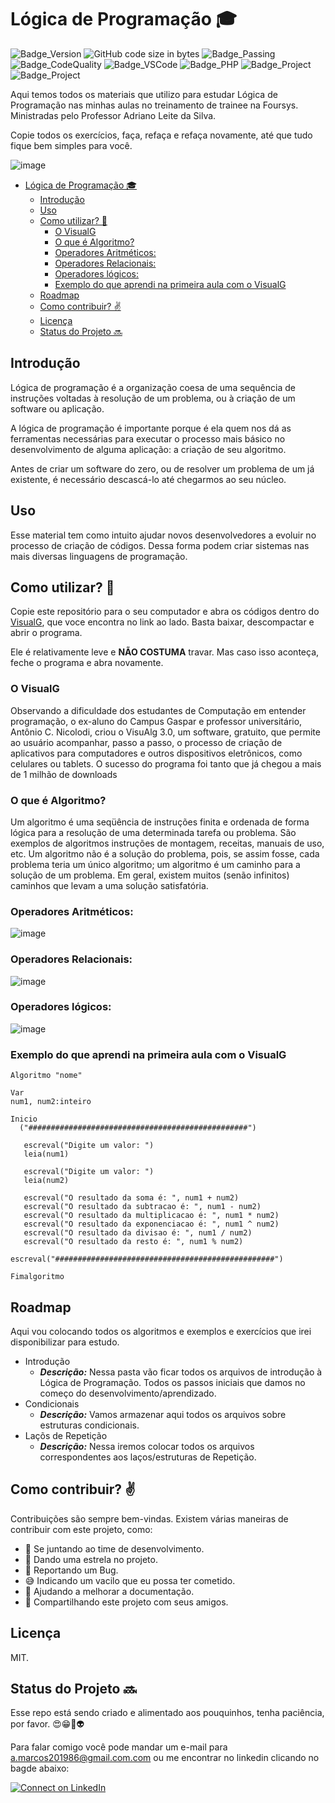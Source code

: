 # Lógica de Programação 🎓

![Badge_Version](https://img.shields.io/badge/Version-1.0-ED2B88.svg)
![GitHub code size in bytes](https://img.shields.io/github/languages/code-size/Antonio-Marcos86/logica?color=662C91&label=Size)
![Badge_Passing](https://img.shields.io/badge/Build-Passing-88CE02.svg)
![Badge_CodeQuality](https://img.shields.io/badge/CodeQuality-Good-F44A6A.svg)
![Badge_VSCode](https://img.shields.io/badge/MadeWith-VisualG-007ACC.svg)
![Badge_PHP](https://img.shields.io/badge/Language-Portugol-00B8FC.svg)
![Badge_Project](https://img.shields.io/badge/Projeto-Lógica-1ED760.svg)
![Badge_Project](https://img.shields.io/badge/Dev-AntonioMarcos-00A98F.svg)

Aqui temos todos os materiais que utilizo para estudar Lógica de Programação nas minhas aulas no treinamento de trainee na Foursys. Ministradas pelo Professor Adriano Leite da Silva.

Copie todos os exercícios, faça, refaça e refaça novamente, até que tudo fique bem simples para você.

![image](https://user-images.githubusercontent.com/6373438/107370421-b7cf9880-6ac1-11eb-9118-196050c5b178.png)



- [Lógica de Programação 🎓](#lógica-de-programação-)
  - [Introdução](#introdução)
  - [Uso](#uso)
  - [Como utilizar? 🗿](#como-utilizar-)
    - [O VisualG](#o-visualg)
    - [O que é Algoritmo?](#o-que-é-algoritmo)
    - [Operadores Aritméticos:](#operadores-aritméticos)
    - [Operadores Relacionais:](#operadores-relacionais)
    - [Operadores lógicos:](#operadores-lógicos)
    - [Exemplo do que aprendi na primeira aula com o VisualG](#exemplo-do-que-aprendi-na-primeira-aula-com-o-visualg)
  - [Roadmap](#roadmap)
  - [Como contribuir? ✌️](#como-contribuir-️)
  - [Licença](#licença)
  - [Status do Projeto 🔜](#status-do-projeto-)

## Introdução

Lógica de programação é a organização coesa de uma sequência de instruções voltadas à resolução de um problema, ou à criação de um software ou aplicação.

A lógica de programação é importante porque é ela quem nos dá as ferramentas necessárias para executar o processo mais básico no desenvolvimento de alguma aplicação: a criação de seu algoritmo.

Antes de criar um software do zero, ou de resolver um problema de um já existente, é necessário descascá-lo até chegarmos ao seu núcleo.

## Uso

Esse material tem como intuito ajudar novos desenvolvedores a evoluir no processo de criação de códigos. Dessa forma podem criar sistemas nas mais diversas linguagens de programação.

## Como utilizar? 🗿

Copie este repositório para o seu computador e abra os códigos dentro do [VisualG](https://visualg3.com.br/baixe-o-visualg-3-0-7/), que voce encontra no link ao lado. Basta baixar, descompactar e abrir o programa.

Ele é relativamente leve e __NÃO COSTUMA__ travar. Mas caso isso aconteça, feche o programa e abra novamente.

### O VisualG

Observando a dificuldade dos estudantes de Computação em entender programação, o ex-aluno do Campus Gaspar e professor universitário, Antônio C. Nicolodi, criou o VisuAlg 3.0, um software, gratuito, que permite ao usuário acompanhar, passo a passo, o processo de criação de aplicativos para computadores e outros dispositivos eletrônicos, como celulares ou tablets. O sucesso do programa foi tanto que já chegou a mais de 1 milhão de downloads

### O que é Algoritmo?
Um algoritmo é uma seqüência de instruções finita e ordenada de forma lógica para a resolução de uma determinada tarefa ou problema. São exemplos de algoritmos instruções de montagem, receitas, manuais de uso, etc. Um algoritmo não é a solução do problema, pois, se assim fosse, cada problema teria um único algoritmo; um algoritmo é um caminho para a solução de um problema. Em geral, existem muitos (senão infinitos) caminhos que levam a uma solução satisfatória.

### Operadores Aritméticos: 

![image](https://user-images.githubusercontent.com/71250901/107378861-28c77e00-6acb-11eb-8a22-627c99d92108.png)

### Operadores Relacionais:

![image](https://user-images.githubusercontent.com/71250901/107379325-92478c80-6acb-11eb-8c69-6e11c1f3321c.png)
### Operadores lógicos:

![image](https://user-images.githubusercontent.com/71250901/107379426-adb29780-6acb-11eb-9890-25dd234f5fed.png)

### Exemplo do que aprendi na primeira aula com o VisualG
```
Algoritmo "nome"

Var
num1, num2:inteiro

Inicio
  ("#################################################")

   escreval("Digite um valor: ")
   leia(num1)

   escreval("Digite um valor: ")
   leia(num2)

   escreval("O resultado da soma é: ", num1 + num2)
   escreval("O resultado da subtracao é: ", num1 - num2)
   escreval("O resultado da multiplicacao é: ", num1 * num2)
   escreval("O resultado da exponenciacao é: ", num1 ^ num2)
   escreval("O resultado da divisao é: ", num1 / num2)
   escreval("O resultado da resto é: ", num1 % num2)

escreval("#################################################")

Fimalgoritmo
```
## Roadmap

Aqui vou colocando todos os algoritmos e exemplos e exercícios que irei disponibilizar para estudo.

- Introdução
    - ***Descrição:*** Nessa pasta vão ficar todos os arquivos de introdução à Lógica de Programação. Todos os passos iniciais que damos no começo do desenvolvimento/aprendizado.
- Condicionais
    - ***Descrição:*** Vamos armazenar aqui todos os arquivos sobre estruturas condicionais. 
- Laçõs de Repetição
    - ***Descrição:*** Nessa iremos colocar todos os arquivos correspondentes aos laços/estruturas de Repetição.
## Como contribuir? ✌️

Contribuições são sempre bem-vindas. Existem várias maneiras de contribuir com este projeto, como:

- 💪 Se juntando ao time de desenvolvimento.
- 🌟 Dando uma estrela no projeto.
- 🐛 Reportando um Bug.
- 😅 Indicando um vacilo que eu possa ter cometido.
- 📄 Ajudando a melhorar a documentação.
- 🚀 Compartilhando este projeto com seus amigos.

## Licença

MIT.

## Status do Projeto 🔜

Esse repo está sendo criado e alimentado aos pouquinhos, tenha paciência, por favor. 😍😁💜👽


Para falar comigo você pode mandar um e-mail para a.marcos201986@gmail.com.com ou me encontrar no linkedin  clicando no bagde abaixo:

[![Connect on LinkedIn](https://img.shields.io/badge/--linkedin?label=LinkedIn&logo=LinkedIn&style=social)](https://www.linkedin.com/in/antonio-marcos-dos-santos-de-souza-0308781b6/)


 
